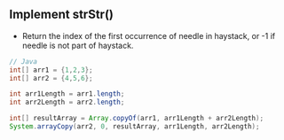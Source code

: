 ## Implement strStr()
* Return the index of the first occurrence of needle in haystack, or -1 if needle is not part of haystack.


```java
// Java
int[] arr1 = {1,2,3};
int[] arr2 = {4,5,6};

int arr1Length = arr1.length;
int arr2Length = arr2.length;

int[] resultArray = Array.copyOf(arr1, arr1Length + arr2Length);
System.arrayCopy(arr2, 0, resultArray, arr1Length, arr2Length);  
```
